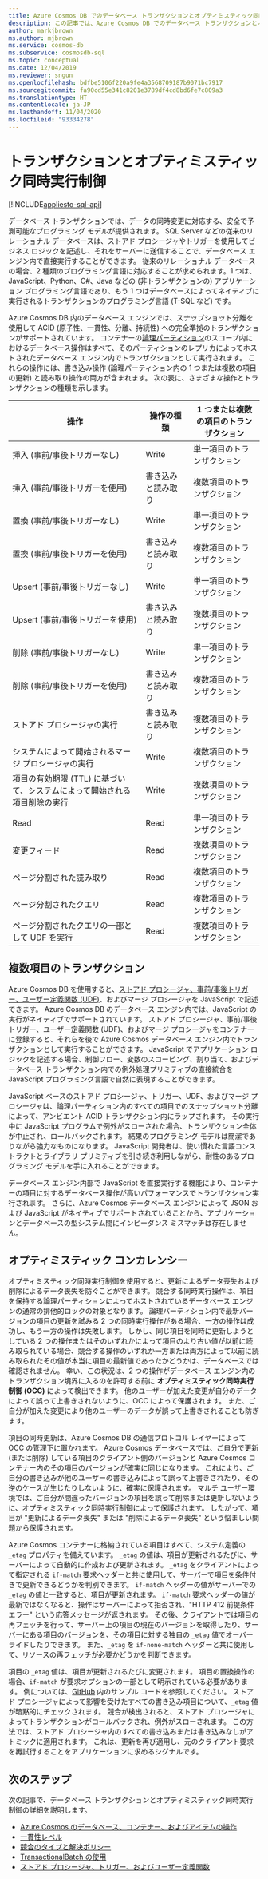 ```yaml
---
title: Azure Cosmos DB でのデータベース トランザクションとオプティミスティック同時実行制御
description: この記事では、Azure Cosmos DB でのデータベース トランザクションとオプティミスティック同時実行制御について説明します。
author: markjbrown
ms.author: mjbrown
ms.service: cosmos-db
ms.subservice: cosmosdb-sql
ms.topic: conceptual
ms.date: 12/04/2019
ms.reviewer: sngun
ms.openlocfilehash: bdfbe5106f220a9fe4a3568709187b9071bc7917
ms.sourcegitcommit: fa90cd55e341c8201e3789df4cd8bd6fe7c809a3
ms.translationtype: HT
ms.contentlocale: ja-JP
ms.lasthandoff: 11/04/2020
ms.locfileid: "93334278"
---
```

# <a name="transactions-and-optimistic-concurrency-control"></a>トランザクションとオプティミスティック同時実行制御
[!INCLUDE[appliesto-sql-api](includes/appliesto-sql-api.md)]

データベース トランザクションでは、データの同時変更に対応する、安全で予測可能なプログラミング モデルが提供されます。 SQL Server などの従来のリレーショナル データベースは、ストアド プロシージャやトリガーを使用してビジネス ロジックを記述し、それをサーバーに送信することで、データベース エンジン内で直接実行することができます。 従来のリレーショナル データベースの場合、2 種類のプログラミング言語に対応することが求められます。1 つは、JavaScript、Python、C#、Java などの (非トランザクションの) アプリケーション プログラミング言語であり、もう 1 つはデータベースによってネイティブに実行されるトランザクションのプログラミング言語 (T-SQL など) です。

Azure Cosmos DB 内のデータベース エンジンでは、スナップショット分離を使用して ACID (原子性、一貫性、分離、持続性) への完全準拠のトランザクションがサポートされています。 コンテナーの[論理パーティション](partitioning-overview.md)のスコープ内におけるデータベース操作はすべて、そのパーティションのレプリカによってホストされたデータベース エンジン内でトランザクションとして実行されます。 これらの操作には、書き込み操作 (論理パーティション内の 1 つまたは複数の項目の更新) と読み取り操作の両方が含まれます。 次の表に、さまざまな操作とトランザクションの種類を示します。

| **操作**  | **操作の種類** | **1 つまたは複数の項目のトランザクション** |
|---------|---------|---------|
| 挿入 (事前/事後トリガーなし) | Write | 単一項目のトランザクション |
| 挿入 (事前/事後トリガーを使用) | 書き込みと読み取り | 複数項目のトランザクション |
| 置換 (事前/事後トリガーなし) | Write | 単一項目のトランザクション |
| 置換 (事前/事後トリガーを使用) | 書き込みと読み取り | 複数項目のトランザクション |
| Upsert (事前/事後トリガーなし) | Write | 単一項目のトランザクション |
| Upsert (事前/事後トリガーを使用) | 書き込みと読み取り | 複数項目のトランザクション |
| 削除 (事前/事後トリガーなし) | Write | 単一項目のトランザクション |
| 削除 (事前/事後トリガーを使用) | 書き込みと読み取り | 複数項目のトランザクション |
| ストアド プロシージャの実行 | 書き込みと読み取り | 複数項目のトランザクション |
| システムによって開始されるマージ プロシージャの実行 | Write | 複数項目のトランザクション |
| 項目の有効期限 (TTL) に基づいて、システムによって開始される項目削除の実行 | Write | 複数項目のトランザクション |
| Read | Read | 単一項目のトランザクション |
| 変更フィード | Read | 複数項目のトランザクション |
| ページ分割された読み取り | Read | 複数項目のトランザクション |
| ページ分割されたクエリ | Read | 複数項目のトランザクション |
| ページ分割されたクエリの一部として UDF を実行 | Read | 複数項目のトランザクション |

## <a name="multi-item-transactions"></a>複数項目のトランザクション

Azure Cosmos DB を使用すると、[ストアド プロシージャ、事前/事後トリガー、ユーザー定義関数 (UDF)](stored-procedures-triggers-udfs.md)、およびマージ プロシージャを JavaScript で記述できます。 Azure Cosmos DB のデータベース エンジン内では、JavaScript の実行がネイティブでサポートされています。 ストアド プロシージャ、事前/事後トリガー、ユーザー定義関数 (UDF)、およびマージ プロシージャをコンテナーに登録すると、それらを後で Azure Cosmos データベース エンジン内でトランザクションとして実行することができます。 JavaScript でアプリケーション ロジックを記述する場合、制御フロー、変数のスコーピング、割り当て、およびデータベース トランザクション内での例外処理プリミティブの直接統合を JavaScript プログラミング言語で自然に表現することができます。

JavaScript ベースのストアド プロシージャ、トリガー、UDF、およびマージ プロシージャは、論理パーティション内のすべての項目でのスナップショット分離によって、アンビエント ACID トランザクション内にラップされます。 その実行中に JavaScript プログラムで例外がスローされた場合、トランザクション全体が中止され、ロールバックされます。 結果のプログラミング モデルは簡潔でありながら強力なものになります。 JavaScript 開発者は、使い慣れた言語コンストラクトとライブラリ プリミティブを引き続き利用しながら、耐性のあるプログラミング モデルを手に入れることができます。

データベース エンジン内部で JavaScript を直接実行する機能により、コンテナーの項目に対するデータベース操作が高いパフォーマンスでトランザクション実行されます。 さらに、Azure Cosmos データベース エンジンによって JSON および JavaScript がネイティブでサポートされていることから、アプリケーションとデータベースの型システム間にインピーダンス ミスマッチは存在しません。

## <a name="optimistic-concurrency-control"></a>オプティミスティック コンカレンシー

オプティミスティック同時実行制御を使用すると、更新によるデータ喪失および削除によるデータ喪失を防ぐことができます。 競合する同時実行操作は、項目を保持する論理パーティションによってホストされているデータベース エンジンの通常の排他的ロックの対象となります。 論理パーティション内で最新バージョンの項目の更新を試みる 2 つの同時実行操作がある場合、一方の操作は成功し、もう一方の操作は失敗します。 しかし、同じ項目を同時に更新しようとしている 2 つの操作またはそのいずれかによって項目のより古い値が以前に読み取られている場合、競合する操作のいずれか一方または両方によって以前に読み取られたその値が本当に項目の最新値であったかどうかは、データベースでは確認されません。 幸い、この状況は、2 つの操作がデータベース エンジン内のトランザクション境界に入るのを許可する前に **オプティミスティック同時実行制御 (OCC)** によって検出できます。 他のユーザーが加えた変更が自分のデータによって誤って上書きされないように、OCC によって保護されます。 また、ご自分が加えた変更により他のユーザーのデータが誤って上書きされることも防ぎます。

項目の同時更新は、Azure Cosmos DB の通信プロトコル レイヤーによって OCC の管理下に置かれます。 Azure Cosmos データベースでは、ご自分で更新 (または削除) している項目のクライアント側のバージョンと Azure Cosmos コンテナー内のその項目のバージョンが確実に同じになります。 これにより、ご自分の書き込みが他のユーザーの書き込みによって誤って上書きされたり、その逆のケースが生じたりしないように、確実に保護されます。 マルチ ユーザー環境では、ご自分が間違ったバージョンの項目を誤って削除または更新しないように、オプティミスティック同時実行制御によって保護されます。 したがって、項目が "更新によるデータ喪失" または "削除によるデータ喪失" という悩ましい問題から保護されます。

Azure Cosmos コンテナーに格納されている項目はすべて、システム定義の `_etag` プロパティを備えています。 `_etag` の値は、項目が更新されるたびに、サーバーによって自動的に作成および更新されます。 `_etag` をクライアントによって指定される `if-match` 要求ヘッダーと共に使用して、サーバーで項目を条件付きで更新できるどうかを判別できます。 `if-match` ヘッダーの値がサーバーでの `_etag` の値と一致すると、項目が更新されます。 `if-match` 要求ヘッダーの値が最新ではなくなると、操作はサーバーによって拒否され、"HTTP 412 前提条件エラー" という応答メッセージが返されます。 その後、クライアントでは項目の再フェッチを行って、サーバー上の項目の現在のバージョンを取得したり、サーバーにある項目のバージョンを、その項目に対する独自の `_etag` 値でオーバーライドしたりできます。 また、`_etag` を `if-none-match` ヘッダーと共に使用して、リソースの再フェッチが必要かどうかを判断できます。

項目の `_etag` 値は、項目が更新されるたびに変更されます。 項目の置換操作の場合、`if-match` が要求オプションの一部として明示されている必要があります。 例については、[GitHub](https://github.com/Azure/azure-cosmos-dotnet-v3/blob/master/Microsoft.Azure.Cosmos.Samples/Usage/ItemManagement/Program.cs#L676-L772) 内のサンプル コードを参照してください。 ストアド プロシージャによって影響を受けたすべての書き込み項目について、`_etag` 値が暗黙的にチェックされます。 競合が検出されると、ストアド プロシージャによってトランザクションがロールバックされ、例外がスローされます。 この方法では、ストアド プロシージャ内のすべての書き込みまたは書き込みなしがアトミックに適用されます。 これは、更新を再び適用し、元のクライアント要求を再試行することをアプリケーションに求めるシグナルです。

## <a name="next-steps"></a>次のステップ

次の記事で、データベース トランザクションとオプティミスティック同時実行制御の詳細を説明します。

- [Azure Cosmos のデータベース、コンテナー、およびアイテムの操作](account-databases-containers-items.md)
- [一貫性レベル](consistency-levels.md)
- [競合のタイプと解決ポリシー](conflict-resolution-policies.md)
- [TransactionalBatch の使用](transactional-batch.md)
- [ストアド プロシージャ、トリガー、およびユーザー定義関数](stored-procedures-triggers-udfs.md)
